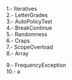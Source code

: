  1.- Iteratives <br />
 2.- LetterGrades<br />
 3.- AutoPolicyTest<br />
 4.- BreakContinue<br />
 5.- Randomness<br />
 6.- Craps<br />
 7.- ScopeOverload<br />
 8.- Array<br />
<p>9.- FrequencyException<br/>
10.- a
